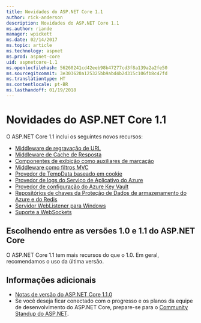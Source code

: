 ```yaml
---
title: Novidades do ASP.NET Core 1.1
author: rick-anderson
description: Novidades do ASP.NET Core 1.1
ms.author: riande
manager: wpickett
ms.date: 02/14/2017
ms.topic: article
ms.technology: aspnet
ms.prod: aspnet-core
uid: aspnetcore-1.1
ms.openlocfilehash: 56260241cd42eeb98b47277cd3f8a139a2a2fe50
ms.sourcegitcommit: 3e303620a125325bb9abd4b2d315c106fb8c47fd
ms.translationtype: HT
ms.contentlocale: pt-BR
ms.lasthandoff: 01/19/2018
---
```

# <a name="whats-new-in-aspnet-core-11"></a>Novidades do ASP.NET Core 1.1

O ASP.NET Core 1.1 inclui os seguintes novos recursos:

- [Middleware de regravação de URL](xref:fundamentals/url-rewriting)
- [Middleware de Cache de Resposta](xref:performance/caching/middleware)
- [Componentes de exibição como auxiliares de marcação](xref:mvc/views/view-components#invoking-a-view-component-as-a-tag-helper)
- [Middleware como filtros MVC](xref:mvc/controllers/filters#using-middleware-in-the-filter-pipeline)
- [Provedor de TempData baseado em cookie](xref:fundamentals/app-state#tempdata)
- [Provedor de logs do Serviço de Aplicativo do Azure](xref:fundamentals/logging/index#appservice)
- [Provedor de configuração do Azure Key Vault](xref:security/key-vault-configuration)
- [Repositórios de chaves da Proteção de Dados de armazenamento do Azure e do Redis](xref:security/data-protection/implementation/key-storage-providers#azure-and-redis)
- [Servidor WebListener para Windows](xref:fundamentals/servers/weblistener)
- [Suporte a WebSockets](xref:fundamentals/websockets)

## <a name="choosing-between-versions-10-and-11-of-aspnet-core"></a>Escolhendo entre as versões 1.0 e 1.1 do ASP.NET Core

O ASP.NET Core 1.1 tem mais recursos do que o 1.0. Em geral, recomendamos o uso da última versão.

## <a name="additional-information"></a>Informações adicionais

- [Notas de versão do ASP.NET Core 1.1.0](https://github.com/aspnet/Home/releases/tag/1.1.0)
- Se você deseja ficar conectado com o progresso e os planos da equipe de desenvolvimento do ASP.NET Core, prepare-se para o [Community Standup do ASP.NET](https://live.asp.net/).
